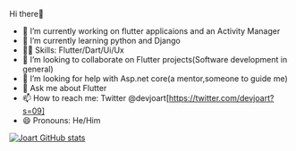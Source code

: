  Hi there🙂

- 🔭 I’m currently working on flutter applicaions and an Activity Manager
- 🌱 I’m currently learning python and Django 
- 🏋🏼 Skills: Flutter/Dart/Ui/Ux
- 👯 I’m looking to collaborate on Flutter projects(Software development in general)
- 🤔 I’m looking for help with Asp.net core(a mentor,someone to guide me)
- 💬 Ask me about Flutter
- 📫 How to reach me: Twitter @devjoart[https://twitter.com/devjoart?s=09]
- 😄 Pronouns: He/Him

[![Joart GitHub stats](https://github-readme-stats.vercel.app/api?zjoart=anuraghazra)](https://github.com/anuraghazra/github-readme-stats)

